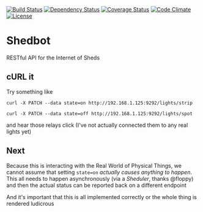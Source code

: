 [![Build Status](http://img.shields.io/travis/pikesley/shedbot.svg?style=flat-square)](https://travis-ci.org/pikesley/shedbot)
[![Dependency Status](http://img.shields.io/gemnasium/pikesley/shedbot.svg?style=flat-square)](https://gemnasium.com/pikesley/shedbot)
[![Coverage Status](http://img.shields.io/coveralls/pikesley/shedbot.svg?style=flat-square)](https://coveralls.io/r/pikesley/shedbot)
[![Code Climate](http://img.shields.io/codeclimate/github/pikesley/shedbot.svg?style=flat-square)](https://codeclimate.com/github/pikesley/shedbot)
[![License](http://img.shields.io/:license-mit-blue.svg?style=flat-square)](http://pikesley.mit-license.org)

# Shedbot

RESTful API for the Internet of Sheds

## cURL it

Try something like

    curl -X PATCH --data state=on http://192.168.1.125:9292/lights/strip

    curl -X PATCH --data state=off http://192.168.1.125:9292/lights/spot

and hear those relays click (I've not actually connected them to any real lights yet)

## Next

Because this is interacting with the Real World of Physical Things, we cannot assume that setting `state=on` _actually causes anything to happen_. This all needs to happen asynchronously (via a _Sheduler_, thanks @floppy) and then the actual status can be reported back on a different endpoint

And it's important that this is all implemented correctly or the whole thing is rendered ludicrous

